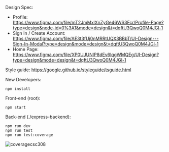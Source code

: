 Design Spec: 
- Profile: https://www.figma.com/file/mT2JmMxlXnZyGe46WS3Fcr/Profile-Page?type=design&node-id=0%3A1&mode=design&t=dqftU3QwoQ0M4JGl-1
- Sign In / Create Account: https://www.figma.com/file/AE3t3fUj0nMRRtUQX3BBbT/UI-Design---Sign-In-Modal?type=design&mode=design&t=dqftU3QwoQ0M4JGl-1
- Home Page: https://www.figma.com/file/XP0UJUNIP8dEv6lqgWMQEg/UI-Design?type=design&mode=design&t=dqftU3QwoQ0M4JGl-1

Style guide: https://google.github.io/styleguide/tsguide.html

New Developers:

`npm install`

Front-end (root):

`npm start`

Back-end (./express-backend):

`npm run dev`<br/>
`npm run test`<br/>
`npm run test:coverage`

![coveragecsc308](https://github.com/Luke7787/ImmaculateInventors/assets/121963264/8cfe9e76-89aa-4f96-971c-11f0910db4e6)
